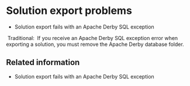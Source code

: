 # Solution export problems

- Solution export fails with an Apache Derby SQL exception

 Traditional:  If you receive an Apache Derby SQL exception error when exporting a solution, you must remove the Apache Derby database folder.

## Related information

- Solution export fails with an Apache Derby SQL exception